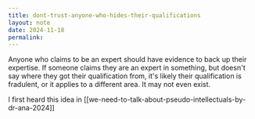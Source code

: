 ```yaml
---
title: dont-trust-anyone-who-hides-their-qualifications
layout: note
date: 2024-11-18
permalink:
---
```


Anyone who claims to be an expert should have evidence to back up their expertise. If someone claims they are an expert in something, but doesn't say where they got their qualification from, it's likely their qualification is fradulent, or it applies to a different area. It may not even exist. 

I first heard this idea in [[we-need-to-talk-about-pseudo-intellectuals-by-dr-ana-2024]]
